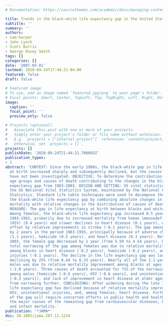 ```yaml
---
# Documentation: https://sourcethemes.com/academic/docs/managing-content/

title: Trends in the black-white life expectancy gap in the United States, 1983-2003
subtitle: ''
summary: ''
authors:
- sam-harper
- John Lynch
- Scott Burris
- George Davey Smith
tags: []
categories: []
date: '2007-03-01'
lastmod: 2020-09-24T17:44:21-04:00
featured: false
draft: false

# Featured image
# To use, add an image named `featured.jpg/png` to your page's folder.
# Focal points: Smart, Center, TopLeft, Top, TopRight, Left, Right, BottomLeft, Bottom, BottomRight.
image:
  caption: ''
  focal_point: ''
  preview_only: false

# Projects (optional).
#   Associate this post with one or more of your projects.
#   Simply enter your project's folder or file name without extension.
#   E.g. `projects = ["internal-project"]` references `content/project/deep-learning/index.md`.
#   Otherwise, set `projects = []`.
projects: []
publishDate: '2020-09-24T21:44:21.700603Z'
publication_types:
- 2
abstract: 'CONTEXT: Since the early 1980s, the black-white gap in life expectancy
  at birth increased sharply and subsequently declined, but the causes of these changes
  have not been investigated. OBJECTIVE: To determine the contribution of specific
  age groups and causes of death contributing to the changes in the black-white life
  expectancy gap from 1983-2003. DESIGN AND SETTING: US vital statistics data from
  the US National Vital Statistics System, maintained by the National Center for Health
  Statistics. Standard life table techniques were used to decompose the change in
  the black-white life expectancy gap by combining absolute changes in age-specific
  mortality with relative changes in the distribution of causes of death. MAIN OUTCOME
  MEASURE: The gap in life expectancy at birth between blacks and whites. RESULTS:
  Among females, the black-white life expectancy gap increased 0.5 years in the period
  1983-1993, primarily due to increased mortality from human immunodeficiency virus
  (HIV) (0.4 years) and slower declines in heart disease (0.1 years), which were somewhat
  offset by relative improvements in stroke (-0.1 years). The gap among males increased
  by 2 years in the period 1983-1993, principally because of adverse changes in HIV
  (1.1 years), homicide (0.5 years), and heart disease (0.3 years). Between 1993 and
  2003, the female gap decreased by 1 year (from 5.59 to 4.54 years). Half of the
  total narrowing of the gap among females was due to relative mortality improvement
  among blacks in heart disease (-0.2 years), homicide (-0.2 years), and unintentional
  injuries (-0.1 years). The decline in the life expectancy gap was larger among males,
  declining by 25% (from 8.44 to 6.33 years). Nearly all of the 2.1-year decline among
  males was due to relative mortality improvement among blacks at ages 15 to 49 years
  (-2.0 years). Three causes of death accounted for 71% of the narrowing of the gap
  among males (homicide [-0.6 years], HIV [-0.6 years], and unintentional injuries
  [-0.3 years]), and lack of improvement in heart disease at older ages kept the gap
  from narrowing further. CONCLUSIONS: After widening during the late 1980s, the black-white
  life expectancy gap has declined because of relative mortality improvements in homicide,
  HIV, unintentional injuries, and, among females, heart disease. Further narrowing
  of the gap will require concerted efforts in public health and health care to address
  the major causes of the remaining gap from cardiovascular diseases, homicide, HIV,
  and infant mortality.'
publication: '*JAMA*'
doi: 10.1001/jama.297.11.1224
---
```


